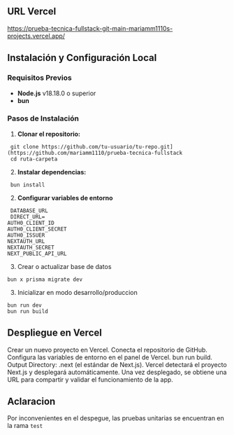 ## URL Vercel
https://prueba-tecnica-fullstack-git-main-mariamm1110s-projects.vercel.app/

## Instalación y Configuración Local

### Requisitos Previos
- **Node.js** v18.18.0 o superior
- **bun**

### Pasos de Instalación

1. **Clonar el repositorio:**
  ```
   git clone https://github.com/tu-usuario/tu-repo.git](https://github.com/mariamm1110/prueba-tecnica-fullstack
   cd ruta-carpeta
  ```
  
2. **Instalar dependencias:**
  ```
   bun install
  ```

2. **Configurar variables de entorno**
  ```
   DATABASE_URL
   DIRECT_URL=
  AUTH0_CLIENT_ID
  AUTH0_CLIENT_SECRET
  AUTH0_ISSUER
  NEXTAUTH_URL
  NEXTAUTH_SECRET
  NEXT_PUBLIC_API_URL
  ```
3. Crear o actualizar base de datos
  ```
  bun x prisma migrate dev
  ```
3. Inicializar en modo desarrollo/produccion
  ```
  bun run dev
  bun run build
  ```

  ## Despliegue en Vercel
  Crear un nuevo proyecto en Vercel.
  Conecta el repositorio de GitHub.
  Configura las variables de entorno en el panel de Vercel.
  bun run build.
  Output Directory: .next (el estándar de Next.js).
  Vercel detectará el proyecto Next.js y desplegará automáticamente.
  Una vez desplegado, se obtiene una URL para compartir y validar el funcionamiento de la app.

  ## Aclaracion
  Por inconvenientes en el despegue, las pruebas unitarias se encuentran en la rama `test`
